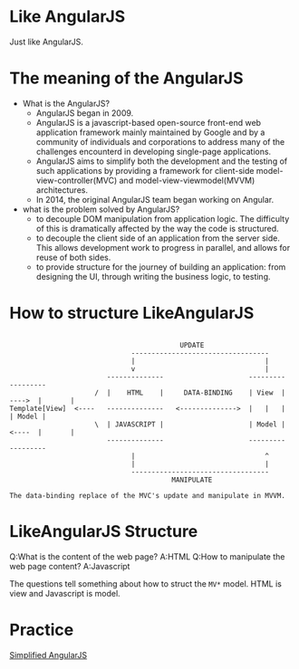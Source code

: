 # Like AngularJS
Just like AngularJS.

# The meaning of the AngularJS
+ What is the AngularJS?
    - AngularJS began in 2009.
    - AngularJS is a javascript-based open-source front-end web application framework mainly maintained by Google and by a community of individuals and corporations to address many of the challenges encounterd in developing single-page applications.
    - AngularJS aims to simplify both the development and the testing of such applications by providing a framework for client-side model-view-controller(MVC) and model-view-viewmodel(MVVM) architectures.
    - In 2014, the original AngularJS team began working on Angular.
+ what is the problem solved by AngularJS?
    - to decouple DOM manipulation from application logic. The difficulty of this is dramatically affected by the way the code is structured.
    - to decouple the client side of an application from the server side. This allows development work to progress in parallel, and allows for reuse of both sides.
    - to provide structure for the journey of building an application: from designing the UI, through writing the business logic, to testing.

# How to structure LikeAngularJS
```

                                          UPDATE
                              ----------------------------------
                              |                                |
                              v                                |
                        --------------                     ---------         ---------
                     /  |    HTML    |     DATA-BINDING    | View  |  ---->  |       |
Template[View]  <----   --------------   <-------------->  |   |   |         | Model |
                     \  | JAVASCRIPT |                     | Model |  <----  |       |
                        --------------                     ---------         ---------
                              |                                ^
                              |                                |
                              ----------------------------------
                                        MANIPULATE

The data-binding replace of the MVC's update and manipulate in MVVM.
```

# LikeAngularJS Structure

Q:What is the content of the web page?
A:HTML
Q:How to manipulate the web page content?
A:Javascript

The questions tell something about how to struct the `MV*` model. HTML is view and Javascript is model.

# Practice
[Simplified AngularJS](http://blog.mgechev.com/2015/03/09/build-learn-your-own-light-lightweight-angularjs/)
